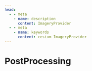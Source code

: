 ```yaml
---
head:
  - - meta
    - name: description
      content: ImageryProvider
  - - meta
    - name: keywords
      content: cesium ImageryProvider
---
```


# PostProcessing




